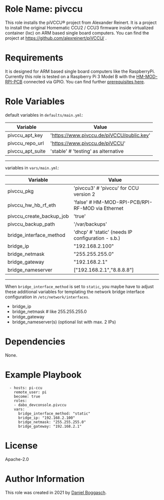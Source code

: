 # Role Name: pivccu

This role installs the piVCCU&reg; project from Alexander Reinert. It is a project to install the original Homematic CCU2 / CCU3 firmware inside virtualized container (lxc) on ARM based single board computers.
You can find the project at https://github.com/alexreinert/piVCCU/ .

# Requirements

It is designed for ARM based single board computers like the RaspberryPi.
Currently this role is tested on a Raspberry Pi 3 Model B with the [HM-MOD-RPI-PCB](https://de.elv.com/elv-homematic-komplettbausatz-funkmodul-fuer-raspberry-pi-hm-mod-rpi-pcb-fuer-smart-home-hausautomation-142141) connected via GPIO.
You can find further [prerequisites here](https://github.com/alexreinert/piVCCU/#prequisites).

# Role Variables

default variables in `defaults/main.yml`:

| Variable          | Value                                     |
|-------------------|-------------------------------------------|
| pivccu_apt_key    | 'https://www.pivccu.de/piVCCU/public.key' |
| pivccu_repo_url   | 'https://www.pivccu.de/piVCCU'            |
| pivccu_apt_suite  | 'stable' # 'testing' as alternative       |


---------------

variables in `vars/main.yml`:

| Variable                        | Value                                            |
|---------------------------------|--------------------------------------------------|
| pivccu_pkg                      | 'pivccu3' # 'pivccu' for CCU version 2           |
| pivccu_hw_hb_rf_eth             | 'false' # HM-MOD-RPI-PCB/RPI-RF-MOD via Ethernet |     
| pivccu_create_backup_job        | 'true'                                           |
| pivccu_backup_path              | '/var/backups'                                   |
| bridge_interface_method         | 'dhcp' # 'static' (needs IP configuration - s.b.)|
| bridge_ip                       | "192.168.2.100"                                  |
| bridge_netmask                  | "255.255.255.0"                                  |
| bridge_gateway                  | "192.168.2.1"                                    |
| bridge_nameserver               | ["192.168.2.1","8.8.8.8"]                        |

---------------

When `bridge_interface_method` is set to `static`, you maybe have to adjust these additional variables for templating the network bridge interface configuration in `/etc/network/interfaces`.

- bridge_ip 
- bridge_netmask # like 255.255.255.0 
- bridge_gateway
- bridge_nameserver(s) (optional list with max. 2 IPs)

# Dependencies

None.

# Example Playbook

```
  - hosts: pi-ccu
    remote_user: pi
    become: true
    roles:
    - dabo_devconsole.pivccu
    vars:
      bridge_interface_method: "static"
      bridge_ip: "192.168.2.100"
      bridge_netmask: "255.255.255.0"
      bridge_gateway: "192.168.2.1"

```
# License

Apache-2.0

# Author Information

This role was created in 2021 by [Daniel Boggasch](https://github.com/dabo-devconsole).